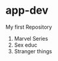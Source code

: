 # app-dev
My first Repository
<ol>
  <li>Marvel Series</li>
  <li>Sex educ</li>
  <li>Stranger things</li>
  
</ol>
